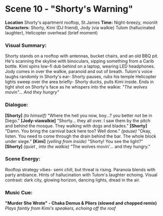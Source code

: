 # Scene 10 - "Shorty's Warning"
**Location** Shorty's apartment rooftop, St.James 
**Time:** Night-breezy, moonlit
**Characters:** Shorty, Kimi (DJ friend), Jody (via walkie) Tulom (hallucinated laughter), Helicopter overhead (brief moment)
### Visual Summary:
Shorty stands on a rooftop with antennas, bucket chairs, and an old BBQ pit.
He's scanning the skyline with binoculars, sipping something from a Carib bottle.
Kimi spins low-fi dub behind on a laptop, wearing LED headphones.
Jody comes in over the walkie, paranoid and out of breath.
Tulom's voice laughs randomly in Shorty's ear- Shorty pauses, rubs his temple
Helicopter lights sweep over the area briefly- Shorty ducks, pulls Kimi inside.
Ends in tight shot on Shorty's face as he whispers into the walkie:
*"The wolves movin"... And they hungry"*
### Dialogue:
**[Shorty]** *(to himself)* 
"Where the hell you now, boy...? you better not be in Diego."
**[Jody-viawalkie]**
"Shorty... they all over. I saw them by the pitch and behind the mosque. They walking with dogs and blades."
**[Shorty]**
"Damn. You bring the carnival back here too? Well done." *(pause)*
"Okay, listen. You need to come through the drain behind the bar. The whole block under siege."
**[Kimi]** *(yelling from inside)*
"Shorty! You see the light?"
**[Shorty]** *(quiet ,  into the walkie)*
"The wolves movin'... and they hungry."
### Scene Energy:
Rooftop strategy vibes- semi chill, but threat is rising.
Paranoia blends with party ambiance.
Hints of hallucination with Tulom's laughter echoing.
Visual contrast: dark city, glowing horizon, dancing lights, dread in the air.
### Music Cue:
**"Murder She Wrote" - Chaka Demus & Pliers (slowed and chopped remix)**
*Plays faintly from Kimi's speakers, echoing off the roof*
